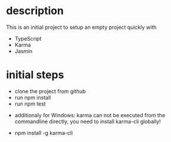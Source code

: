 # description
This is an initial project to setup an empty project quickly with

- TypeScript
- Karma
- Jasmin

# initial steps
- clone the project from github
- run npm install
- run npm test 

* additionaly for Windows: 
karma can not be executed from the commandline directly, you need to install karma-cli globally!
- npm install -g karma-cli
